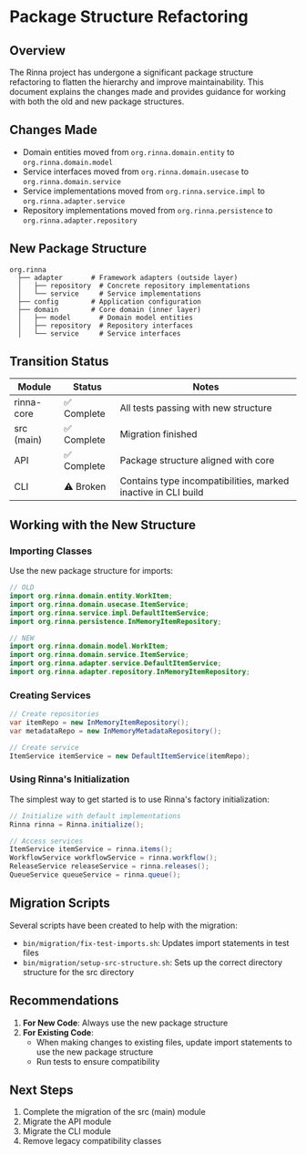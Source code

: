 # Package Structure Refactoring

## Overview

The Rinna project has undergone a significant package structure refactoring to flatten the hierarchy and improve maintainability. This document explains the changes made and provides guidance for working with both the old and new package structures.

## Changes Made

- Domain entities moved from `org.rinna.domain.entity` to `org.rinna.domain.model` 
- Service interfaces moved from `org.rinna.domain.usecase` to `org.rinna.domain.service`
- Service implementations moved from `org.rinna.service.impl` to `org.rinna.adapter.service`
- Repository implementations moved from `org.rinna.persistence` to `org.rinna.adapter.repository`

## New Package Structure

```
org.rinna
  ├── adapter       # Framework adapters (outside layer)
  │   ├── repository  # Concrete repository implementations
  │   └── service     # Service implementations
  ├── config        # Application configuration
  ├── domain        # Core domain (inner layer)
  │   ├── model       # Domain model entities
  │   ├── repository  # Repository interfaces
  │   └── service     # Service interfaces
```

## Transition Status

| Module | Status | Notes |
|--------|--------|-------|
| rinna-core | ✅ Complete | All tests passing with new structure |
| src (main) | ✅ Complete | Migration finished |
| API | ✅ Complete | Package structure aligned with core |
| CLI | ⚠️ Broken | Contains type incompatibilities, marked inactive in CLI build |

## Working with the New Structure

### Importing Classes

Use the new package structure for imports:

```java
// OLD
import org.rinna.domain.entity.WorkItem;
import org.rinna.domain.usecase.ItemService;
import org.rinna.service.impl.DefaultItemService;
import org.rinna.persistence.InMemoryItemRepository;

// NEW 
import org.rinna.domain.model.WorkItem;
import org.rinna.domain.service.ItemService;
import org.rinna.adapter.service.DefaultItemService;
import org.rinna.adapter.repository.InMemoryItemRepository;
```

### Creating Services

```java
// Create repositories
var itemRepo = new InMemoryItemRepository();
var metadataRepo = new InMemoryMetadataRepository();

// Create service
ItemService itemService = new DefaultItemService(itemRepo);
```

### Using Rinna's Initialization

The simplest way to get started is to use Rinna's factory initialization:

```java
// Initialize with default implementations
Rinna rinna = Rinna.initialize();

// Access services
ItemService itemService = rinna.items();
WorkflowService workflowService = rinna.workflow();
ReleaseService releaseService = rinna.releases();
QueueService queueService = rinna.queue();
```

## Migration Scripts

Several scripts have been created to help with the migration:

- `bin/migration/fix-test-imports.sh`: Updates import statements in test files
- `bin/migration/setup-src-structure.sh`: Sets up the correct directory structure for the src directory

## Recommendations

1. **For New Code**: Always use the new package structure
2. **For Existing Code**: 
   - When making changes to existing files, update import statements to use the new package structure
   - Run tests to ensure compatibility

## Next Steps

1. Complete the migration of the src (main) module
2. Migrate the API module
3. Migrate the CLI module
4. Remove legacy compatibility classes
